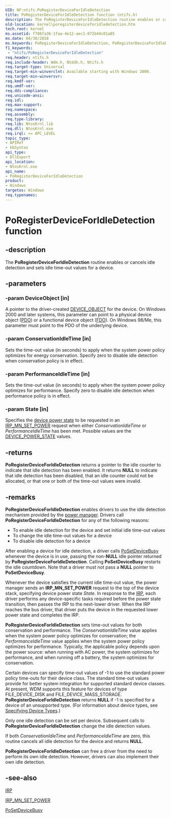 ```yaml
---
UID: NF:ntifs.PoRegisterDeviceForIdleDetection
title: PoRegisterDeviceForIdleDetection function (ntifs.h)
description: The PoRegisterDeviceForIdleDetection routine enables or cancels idle detection and sets idle time-out values for a device.
old-location: kernel\poregisterdeviceforidledetection.htm
tech.root: kernel
ms.assetid: f786fa36-1faa-4e12-aec1-872b44c01a85
ms.date: 04/30/2018
ms.keywords: PoRegisterDeviceForIdleDetection, PoRegisterDeviceForIdleDetection routine [Kernel-Mode Driver Architecture], kernel.poregisterdeviceforidledetection, portn_be0ccb17-9465-4f61-a8ed-fa945f5340d6.xml, wdm/PoRegisterDeviceForIdleDetection
f1_keywords:
 - "ntifs/PoRegisterDeviceForIdleDetection"
req.header: ntifs.h
req.include-header: Wdm.h, Ntddk.h, Ntifs.h
req.target-type: Universal
req.target-min-winverclnt: Available starting with Windows 2000.
req.target-min-winversvr: 
req.kmdf-ver: 
req.umdf-ver: 
req.ddi-compliance: 
req.unicode-ansi: 
req.idl: 
req.max-support: 
req.namespace: 
req.assembly: 
req.type-library: 
req.lib: NtosKrnl.lib
req.dll: NtosKrnl.exe
req.irql: <= APC_LEVEL
topic_type:
- APIRef
- kbSyntax
api_type:
- DllExport
api_location:
- NtosKrnl.exe
api_name:
- PoRegisterDeviceForIdleDetection
product:
- Windows
targetos: Windows
req.typenames: 
---
```


# PoRegisterDeviceForIdleDetection function


## -description


The <b>PoRegisterDeviceForIdleDetection</b> routine enables or cancels idle detection and sets idle time-out values for a device.


## -parameters




### -param DeviceObject [in]

A pointer to the driver-created <a href="https://docs.microsoft.com/windows-hardware/drivers/ddi/wdm/ns-wdm-_device_object">DEVICE_OBJECT</a> for the device. On Windows 2000 and later systems, this parameter can point to a physical device object (<a href="https://docs.microsoft.com/windows-hardware/drivers/">PDO</a>) or a functional device object (<a href="https://docs.microsoft.com/windows-hardware/drivers/">FDO</a>). On Windows 98/Me, this parameter must point to the PDO of the underlying device.


### -param ConservationIdleTime [in]

Sets the time-out value (in seconds) to apply when the system power policy optimizes for energy conservation. Specify zero to disable idle detection when conservation policy is in effect.


### -param PerformanceIdleTime [in]

Sets the time-out value (in seconds) to apply when the system power policy optimizes for performance. Specify zero to disable idle detection when performance policy is in effect.


### -param State [in]

Specifies the <a href="https://docs.microsoft.com/windows-hardware/drivers/kernel/device-power-states">device power state</a> to be requested in an <a href="https://docs.microsoft.com/windows-hardware/drivers/kernel/irp-mn-set-power">IRP_MN_SET_POWER</a> request when either <i>ConservationIdleTime</i> or <i>PerformanceIdleTime</i> has been met. Possible values are the <a href="https://docs.microsoft.com/windows-hardware/drivers/ddi/wudfddi/ne-wudfddi-_device_power_state">DEVICE_POWER_STATE</a> values.


## -returns



<b>PoRegisterDeviceForIdleDetection</b> returns a pointer to the idle counter to indicate that idle detection has been enabled. It returns <b>NULL</b> to indicate that idle detection has been disabled, that an idle counter could not be allocated, or that one or both of the time-out values were invalid.




## -remarks



<b>PoRegisterDeviceForIdleDetection</b> enables drivers to use the idle detection mechanism provided by the <a href="https://docs.microsoft.com/windows-hardware/drivers/kernel/power-manager">power manager</a>. Drivers call <b>PoRegisterDeviceForIdleDetection</b> for any of the following reasons:

<ul>
<li>
To enable idle detection for the device and set initial idle time-out values

</li>
<li>
To change the idle time-out values for a device

</li>
<li>
To disable idle detection for a device

</li>
</ul>
After enabling a device for idle detection, a driver calls <a href="https://docs.microsoft.com/windows-hardware/drivers/kernel/mm-bad-pointer">PoSetDeviceBusy</a> whenever the device is in use, passing the non-<b>NULL</b> idle pointer returned by <b>PoRegisterDeviceForIdleDetection</b>. Calling <b>PoSetDeviceBusy</b> restarts the idle countdown. Note that a driver must not pass a <b>NULL</b> pointer to <b>PoSetDeviceBusy</b>.

Whenever the device satisfies the current idle time-out value, the power manager sends an <b>IRP_MN_SET_POWER</b> request to the top of the device stack, specifying device power state <i>State</i>. In response to the <a href="https://docs.microsoft.com/windows-hardware/drivers/ddi/wdm/ns-wdm-_irp">IRP</a>, each driver performs any device-specific tasks required before the power state transition, then passes the IRP to the next-lower driver. When the IRP reaches the bus driver, that driver puts the device in the requested lower power state and completes the IRP.

<b>PoRegisterDeviceForIdleDetection</b> sets time-out values for both conservation and performance. The <i>ConservationIdleTime</i> value applies when the system power policy optimizes for conservation; the <i>PerformanceIdleTime</i> value applies when the system power policy optimizes for performance. Typically, the applicable policy depends upon the power source: when running with AC power, the system optimizes for performance, and when running off a battery, the system optimizes for conservation. 

Certain devices can specify time-out values of -1 to use the standard power policy time-outs for their device class. The standard time-out values provide for better system integration for supported standard device classes. At present, WDM supports this feature for devices of type FILE_DEVICE_DISK and FILE_DEVICE_MASS_STORAGE. <b>PoRegisterDeviceForIdleDetection</b> returns <b>NULL</b> if -1 is specified for a device of an unsupported type. (For information about device types, see <a href="https://docs.microsoft.com/windows-hardware/drivers/kernel/specifying-device-types">Specifying Device Types</a>.)

Only one idle detection can be set per device. Subsequent calls to <b>PoRegisterDeviceForIdleDetection</b> change the idle detection values.

If both <i>ConservationIdleTime</i> and <i>PerformanceIdleTime</i> are zero, this routine cancels all idle detection for the device and returns <b>NULL</b>.

<b>PoRegisterDeviceForIdleDetection</b> can free a driver from the need to perform its own idle detection. However, drivers can also implement their own idle detection.




## -see-also




<a href="https://docs.microsoft.com/windows-hardware/drivers/ddi/wdm/ns-wdm-_irp">IRP</a>



<a href="https://docs.microsoft.com/windows-hardware/drivers/kernel/irp-mn-set-power">IRP_MN_SET_POWER</a>



<a href="https://docs.microsoft.com/windows-hardware/drivers/kernel/mm-bad-pointer">PoSetDeviceBusy</a>
 

 

